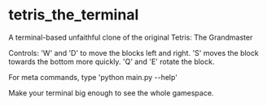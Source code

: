 # tetris_the_terminal
A terminal-based unfaithful clone of the original Tetris: The Grandmaster

Controls: 'W' and 'D' to move the blocks left and right. 
'S' moves the block towards the bottom more quickly. 
'Q' and 'E' rotate the block.

For meta commands, type 'python main.py --help'

Make your terminal big enough to see the whole gamespace.
